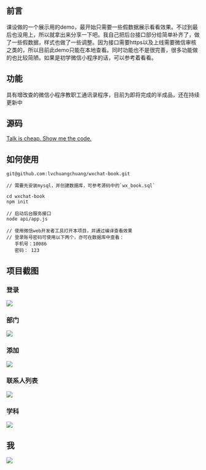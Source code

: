 ## 前言

课设做的一个展示用的demo，最开始只需要一些假数据展示看看效果。不过到最后也没用上，所以就拿出来分享一下吧。我自己把后台接口部分给简单补齐了，做了一些假数据，样式也做了一些调整。因为接口需要https以及上线需要微信审核之类的，所以目前此demo只能在本地查看。同时功能也不是很完善，很多功能做的也比较简陋。如果是初学微信小程序的话，可以参考着看看。

## 功能
具有增改查的微信小程序教职工通讯录程序，目前为即将完成的半成品，还在持续更新中

## 源码

[Talk is cheap. Show me the code.](https://github.com/XNAL/WxContacts)


## 如何使用

    git@github.com:lvchuangchuang/wxchat-book.git
    
    // 需要先安装mysql，并创建数据库，可参考源码中的`wx_book.sql`
    
    cd wxchat-book
    npm init
    
    // 启动后台服务接口
    node api/app.js
    
    // 使用微信web开发者工具打开本项目，并通过编译查看效果
    // 登录账号密码可使用以下两个，亦可在数据库中查看：
       手机号：10086
       密码： 123
            
## 项目截图

### 登录

<img src="https://github.com/XNAL/WxContacts/blob/master/screenshorts/wx-login.png"/>

### 部门

<img src="https://github.com/lvchuangchuang/wxchat-book/blob/master/screenshot/wx-dept.png"/>

### 添加

<img src="https://github.com/lvchuangchuang/wxchat-book/blob/master/screenshot/wx-add.png"/>

### 联系人列表

<img src="https://github.com/lvchuangchuang/wxchat-book/blob/master/screenshot/wx-card.png"/>

### 学科

<img src="https://github.com/lvchuangchuang/wxchat-book/blob/master/screenshot/wx-subject.png"/>

## 我

<img src="https://github.com/lvchuangchuang/wxchat-book/blob/master/screenshot/wx-user.png"/>
